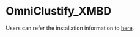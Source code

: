 # OmniClustify_XMBD
 
Users can refer the installation information to [here](https://github.com/ZengFLab/Endotypist_XMBD).